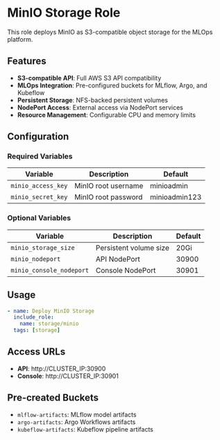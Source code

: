 # MinIO Storage Role

This role deploys MinIO as S3-compatible object storage for the MLOps platform.

## Features

- **S3-compatible API**: Full AWS S3 API compatibility
- **MLOps Integration**: Pre-configured buckets for MLflow, Argo, and Kubeflow
- **Persistent Storage**: NFS-backed persistent volumes
- **NodePort Access**: External access via NodePort services
- **Resource Management**: Configurable CPU and memory limits

## Configuration

### Required Variables

| Variable | Description | Default |
|----------|-------------|---------|
| `minio_access_key` | MinIO root username | minioadmin |
| `minio_secret_key` | MinIO root password | minioadmin123 |

### Optional Variables

| Variable | Description | Default |
|----------|-------------|---------|
| `minio_storage_size` | Persistent volume size | 20Gi |
| `minio_nodeport` | API NodePort | 30900 |
| `minio_console_nodeport` | Console NodePort | 30901 |

## Usage

```yaml
- name: Deploy MinIO Storage
  include_role:
    name: storage/minio
  tags: [storage]
```

## Access URLs

- **API**: http://CLUSTER_IP:30900
- **Console**: http://CLUSTER_IP:30901

## Pre-created Buckets

- `mlflow-artifacts`: MLflow model artifacts
- `argo-artifacts`: Argo Workflows artifacts  
- `kubeflow-artifacts`: Kubeflow pipeline artifacts